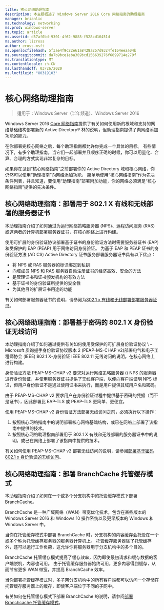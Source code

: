 ```yaml
---
title: 核心网络助理指南
description: 本主题概述了 Windows Server 2016 Core 网络指南的助理指南
manager: brianlic
ms.technology: networking
ms.prod: windows-server
ms.topic: article
ms.assetid: d57af0bd-9301-4f62-9888-f528cd10451d
ms.author: lizross
author: eross-msft
ms.openlocfilehash: 5f3ae4f9c22e61a8428a257d9324fe164eeaa04b
ms.sourcegitcommit: da7b9bce1eba369bcd156639276f6899714e279f
ms.translationtype: MT
ms.contentlocale: zh-CN
ms.lasthandoff: 03/26/2020
ms.locfileid: "80319103"
---
```

# <a name="core-network-companion-guidance"></a>核心网络助理指南

>适用于：Windows Server（半年频道）、Windows Server 2016

Windows Server 2016 [Core 网络指南](https://technet.microsoft.com/windows-server-docs/networking/core-network-guide/core-network-guide)提供了有关如何使用新的根域和支持的网络基础结构部署新的 Active Directory&reg; 林的说明，但助理指南提供了向网络添加功能的能力。

在你部署完核心网络之后，每个助理指南都允许你完成一个具体的目标。 有些情况下，有多个助理指南，当它们一起部署并且顺序正确的时候，你可以用量化、合算、合理的方式实现非常复杂的目标。

如果你在见到“核心网络指南”之前部署你的 Active Directory 域和核心网络，你仍然可以使用“助理指南”向网络添加功能。 简单地使用“核心网络指南”作为先决条件列表，并且知道，要使用“助理指南”部署附加功能，你的网络必须满足“核心网络指南”提供的先决条件。

## <a name="core-network-companion-guide-deploy-server-certificates-for-8021x-wired-and-wireless-deployments"></a>核心网络助理指南：部署用于 802.1 X 有线和无线部署的服务器证书 

本助理指南介绍了如何通过为运行网络策略服务器 \(NPS\)、远程访问服务 \(RAS\)或这两者的计算机部署服务器证书，在核心网络上进行构建。

使用可扩展的身份验证协议部署基于证书的身份验证方法时需要服务器证书 \(EAP\) 和受保护的 EAP \(PEAP\) 用于网络访问身份验证。 为基于 EAP 和 PEAP 证书的身份验证方法 \(AD CS\) Active Directory 证书服务部署服务器证书具有以下优点：

- 将 NPS 或 RAS 服务器的标识绑定到私钥
- 向域成员 NPS 和 RAS 服务器自动注册证书的经济高效、安全的方法
- 是管理证书和证书颁发机构的有效方法
- 基于证书的身份验证所提供的安全性
- 为其他目的扩展证书用途的功能
  
有关如何部署服务器证书的说明，请参阅为[802.1 x 有线和无线部署部署服务器证书](server-certs/Deploy-Server-Certificates-for-802.1X-Wired-and-Wireless-Deployments.md)。  
## <a name="core-network-companion-guide-deploy-password-based-8021x-authenticated-wireless-access"></a>核心网络助理指南：部署基于密码的 802.1 X 身份验证无线访问

本助理指南介绍了如何通过提供有关如何使用受保护的可扩展身份验证协议 \ – Microsoft 质询握手身份验证协议版本 2 \(PEAP\-MS\-CHAP v2\)部署电气和电子工程师协会 \(IEEE\) 802.1 X\-身份验证 IEEE 802.11 无线访问的说明，在核心网络上进行构建。

身份验证方法 PEAP\-MS\-CHAP v2 要求对运行网络策略服务器 \(\) NPS 的服务器进行身份验证，并使用服务器证书提供了无线客户端，以便向客户端证明 NPS 标识，但用户身份验证不是通过使用证书来执行，而是用户提供其域用户名和密码。

由于 PEAP\-MS\-CHAP v2 要求用户在身份验证过程中提供基于密码的凭据（而不是证书），因此部署比 EAP\-TLS 或 PEAP\-TLS 更简单、更便宜。

使用 PEAP\-MS\-CHAP v2 身份验证方法部署无线访问之前，必须执行以下操作：

1. 按照核心网络指南中的说明部署核心网络基础结构，或已在网络上部署了该指南中提供的技术。
2. 按照核心网络助理指南部署用于 802.1 X 有线和无线部署的服务器证书中的说明，或已在网络上部署了该指南中提供的技术。

有关如何使用 PEAP\-MS\-CHAP v2 部署无线访问的说明，请参阅[部署基于密码 802.1 x 身份验证的无线访问](wireless/a-deploy-8021X-wireless-access.md)。

## <a name="core-network-companion-guide-deploy-branchcache-hosted-cache-mode"></a>核心网络助理指南：部署 BranchCache 托管缓存模式

本助理指南介绍了如何在一个或多个分支机构中的托管缓存模式下部署 BranchCache。

BranchCache 是一种广域网络（WAN）带宽优化技术，包含在某些版本的 Windows Server 2016 和 Windows 10 操作系统以及更早版本的 Windows 和 Windows Server 中。

当你在托管缓存模式中部署 BranchCache 时，分支机构的内容缓存会托管在一个或多个称为托管缓存服务器的服务器计算机上。 托管缓存服务器除了托管缓存外，还可以运行工作负荷，这允许你将服务器用于分支机构中的多个目的。

BranchCache 托管缓存模式提高了缓存效率，因为即使最初请求和缓存数据的客户端脱机，内容也可用。 由于托管缓存服务器始终可用，更多内容得到缓存，从而节省更多 WAN 带宽，并提高 BranchCache 效率。

当你部署托管缓存模式时，多子网分支机构中的所有客户端都可以访问一个存储在托管缓存服务器上的缓存，即使客户端位于不同的子网中。

有关如何在托管缓存模式下部署 BranchCache 的说明，请参阅[部署 Branchcache 托管缓存模式](bc-hcm/1-Deploy-Bc-Hcm.md)。

